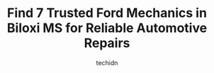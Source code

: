 ---
layout: ampstory
image: https://images.unsplash.com/photo-1572017932228-99087d0489c2?ixlib=rb-4.0.3&ixid=MnwxMjA3fDB8MHxwaG90by1wYWdlfHx8fGVufDB8fHx8&auto=format&fit=crop&w=640&h=853&q=80
author: techidn
featured: false
description: When it comes to finding reliable automotive experts in Biloxi MS, USA, look no further than the 7 best Ford Mechanic in the area. With their exceptional skills and dedication to providing t
title: Find 7 Trusted Ford Mechanics in Biloxi MS for Reliable Automotive Repairs
cover:
   title: Find 7 Trusted Ford Mechanics in Biloxi MS for Reliable Automotive Repairs
   subtitle: Rickpate
   background: https://images.unsplash.com/photo-1572017932228-99087d0489c2?ixlib=rb-4.0.3&ixid=MnwxMjA3fDB8MHxwaG90by1wYWdlfHx8fGVufDB8fHx8&auto=format&fit=crop&w=640&h=853&q=80

pages: 
 - layout: thirds
   top: <h1>#1 Firestone Complete Auto Care</h1>
   bottom: "<p>Went for an oil change. The guy talked me into changing to synthetical oil which I did. My car started shaking and driving roughly but now almost 2 months later I brought</p>"
   background: https://www.knot35.com/toplist/wp-content/uploads/2023/06/best-ford-mechanic-1-in-biloxi-ms-1685831287.jpeg
   backgroundblur: true
 - layout: thirds
   top: <h1>#2 Firestone Complete Auto Care</h1>
   bottom: "<p>887 Howard Ave, Biloxi, MS 39530, United States</p>"
   background: https://www.knot35.com/toplist/wp-content/uploads/2023/06/best-ford-mechanic-2-in-biloxi-ms-1685831287.jpeg
   cta:
      link: https://www.knot35.com/toplist/find-7-trusted-ford-mechanics-in-biloxi-ms-for-reliable-automotive-repairs/
      text: Find 7 Trusted Ford Mechanics in Biloxi MS for Reliable Automotive Repairs
 - layout: thirds
   top: <h1>#3 Steeds Collision Center</h1>
   bottom: "<p>1636 Popps Ferry Rd M13, Biloxi, MS 39532, United States</p>"
   background: https://www.knot35.com/toplist/wp-content/uploads/2023/06/best-ford-mechanic-3-in-biloxi-ms-1685831288.jpeg
   cta:
      link: https://www.knot35.com/toplist/find-7-trusted-ford-mechanics-in-biloxi-ms-for-reliable-automotive-repairs/
      text: Find 7 Trusted Ford Mechanics in Biloxi MS for Reliable Automotive Repairs
 - layout: thirds
   top: <h1>#4 Joes Garage</h1>
   bottom: "<p>1811 Pass Rd, Biloxi, MS 39531, United States</p>"
   background: https://plus.unsplash.com/premium_photo-1664640458616-3c74f8cb4589?ixlib=rb-4.0.3&ixid=MnwxMjA3fDB8MHxwaG90by1wYWdlfHx8fGVufDB8fHx8&auto=format&fit=crop&w=640&h=853&q=80
   cta:
      link: https://www.knot35.com/toplist/find-7-trusted-ford-mechanics-in-biloxi-ms-for-reliable-automotive-repairs/
      text: Find 7 Trusted Ford Mechanics in Biloxi MS for Reliable Automotive Repairs
 - layout: thirds
   top: <h1>#5 Goodyear Auto Service</h1>
   bottom: "<p>2585 Pass Rd, Biloxi, MS 39531, United States</p>"
   background: https://images.unsplash.com/photo-1604871000636-074fa5117945?ixlib=rb-4.0.3&ixid=MnwxMjA3fDB8MHxwaG90by1wYWdlfHx8fGVufDB8fHx8&auto=format&fit=crop&w=640&h=853&q=80
   cta:
      link: https://www.knot35.com/toplist/find-7-trusted-ford-mechanics-in-biloxi-ms-for-reliable-automotive-repairs/
      text: Find 7 Trusted Ford Mechanics in Biloxi MS for Reliable Automotive Repairs
 - layout: thirds
   top: <h1>#6 Worrell Automotive Service</h1>
   bottom: "<p>910 Cedar Lake Rd, Biloxi, MS 39532, United States</p>"
   background: https://images.unsplash.com/photo-1553949345-eb786bb3f7ba?ixlib=rb-4.0.3&ixid=MnwxMjA3fDB8MHxwaG90by1wYWdlfHx8fGVufDB8fHx8&auto=format&fit=crop&w=640&h=853&q=80
   cta:
      link: https://www.knot35.com/toplist/find-7-trusted-ford-mechanics-in-biloxi-ms-for-reliable-automotive-repairs/
      text: Find 7 Trusted Ford Mechanics in Biloxi MS for Reliable Automotive Repairs
 - layout: thirds
   top: <h1>#7 Hammetts Auto Electric</h1>
   bottom: "<p>198 Main St, Biloxi, MS 39530, United States</p>"
   background: https://images.unsplash.com/photo-1536745287225-21d689278fd1?ixlib=rb-4.0.3&ixid=MnwxMjA3fDB8MHxwaG90by1wYWdlfHx8fGVufDB8fHx8&auto=format&fit=crop&w=640&h=853&q=80
   cta:
      link: https://www.knot35.com/toplist/find-7-trusted-ford-mechanics-in-biloxi-ms-for-reliable-automotive-repairs/
      text: Find 7 Trusted Ford Mechanics in Biloxi MS for Reliable Automotive Repairs
 - layout: thirds
   middle: Continue reading...
   background: https://images.unsplash.com/photo-1533735380053-eb8d0759b24a?ixlib=rb-4.0.3&ixid=MnwxMjA3fDB8MHxwaG90by1wYWdlfHx8fGVufDB8fHx8&auto=format&fit=crop&w=640&h=853&q=80
   cta:
      link: https://www.knot35.com/toplist/find-7-trusted-ford-mechanics-in-biloxi-ms-for-reliable-automotive-repairs/
      text: Find 7 Trusted Ford Mechanics in Biloxi MS for Reliable Automotive Repairs
      
---